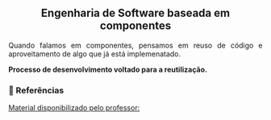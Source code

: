 ## <center>Engenharia de Software baseada em componentes
<div align="justify">

Quando falamos em componentes, pensamos em reuso de código e aproveitamento de algo que já está implemenatado.

**Processo de desenvolvimento voltado para a reutilização.**

### 📌 Referências

[Material disponibilizado pelo professor:]()